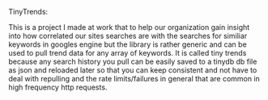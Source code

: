 TinyTrends:

This is a project I made at work that to help our organization gain insight into 
how correlated our sites searches are with the searches for similiar keywords in googles engine
but the library is rather generic and can be used to pull trend data for any array of keywords. 
It is called tiny trends because any search history you pull can be easily saved to a tinydb db file
as json and reloaded later so that you can keep consistent and not have to deal with repulling
and the rate limits/failures in general that are common in high frequency http requests.

